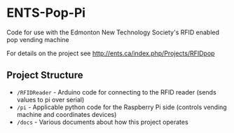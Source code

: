 ENTS-Pop-Pi
===========

Code for use with the Edmonton New Technology Society's RFID enabled pop vending machine

For details on the project see http://ents.ca/index.php/Projects/RFIDpop

## Project Structure
- `/RFIDReader` - Arduino code for connecting to the RFID reader (sends values to pi over serial)
- `/pi` - Applicable python code for the Raspberry Pi side (controls vending machine and coordinates devices)
- `/docs` - Various documents about how this project operates
